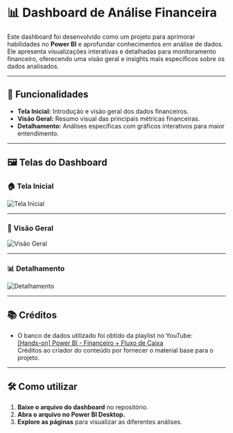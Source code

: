 # 📊 Dashboard de Análise Financeira

Este dashboard foi desenvolvido como um projeto para aprimorar habilidades no **Power BI** e aprofundar conhecimentos em análise de dados. Ele apresenta visualizações interativas e detalhadas para monitoramento financeiro, oferecendo uma visão geral e insights mais específicos sobre os dados analisados.

---

## 🎯 Funcionalidades
- **Tela Inicial:** Introdução e visão geral dos dados financeiros.
- **Visão Geral:** Resumo visual das principais métricas financeiras.
- **Detalhamento:** Análises específicas com gráficos interativos para maior entendimento.

---

## 🖼️ Telas do Dashboard

### 🏠 Tela Inicial
![Tela Inicial](https://github.com/user-attachments/assets/16a29fee-281c-4032-9077-9a3faec00c43)

---

### 🌟 Visão Geral
![Visão Geral](https://github.com/user-attachments/assets/06ba0405-a178-4e97-9e62-a0cd10906659)

---


### 📊 Detalhamento
![Detalhamento](https://github.com/user-attachments/assets/0c7c7570-e5b6-4be9-a8ce-d08c141959f3)


---

## 📚 Créditos
- O banco de dados utilizado foi obtido da playlist no YouTube:  
  [[Hands-on]  Power BI - Financeiro + Fluxo de Caixa](https://youtube.com/playlist?list=PL81QNM0GmZdpdhUyIVkqGob51KZxx8ulv&si=LllBUqnDrVANtXUF)  
  Créditos ao criador do conteúdo por fornecer o material base para o projeto.

---

## 🛠️ Como utilizar
1. **Baixe o arquivo do dashboard** no repositório.
2. **Abra o arquivo no Power BI Desktop.**
3. **Explore as páginas** para visualizar as diferentes análises.

